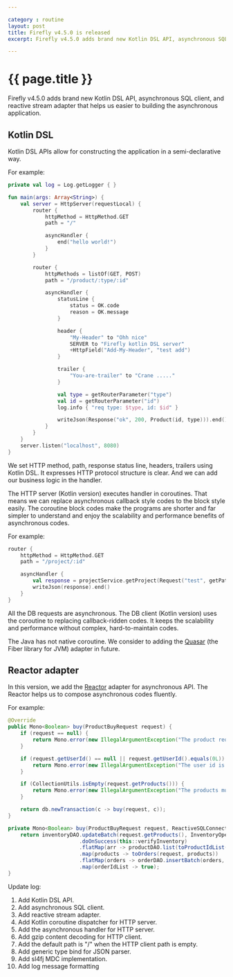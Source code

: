 ```yaml
---

category : routine
layout: post
title: Firefly v4.5.0 is released
excerpt: Firefly v4.5.0 adds brand new Kotlin DSL API, asynchronous SQL client, and reactive stream adapter that helps us easier to building the asynchronous application. Please click view all to see the details.

---
```


# {{ page.title }}

Firefly v4.5.0 adds brand new Kotlin DSL API, asynchronous SQL client, and reactive stream adapter that helps us easier to building the asynchronous application.  

## Kotlin DSL
Kotlin DSL APIs allow for constructing the application in a semi-declarative way.  

For example:
```kotlin
private val log = Log.getLogger { }

fun main(args: Array<String>) {
    val server = HttpServer(requestLocal) {
        router {
            httpMethod = HttpMethod.GET
            path = "/"

            asyncHandler {
                end("hello world!")
            }
        }

        router {
            httpMethods = listOf(GET, POST)
            path = "/product/:type/:id"

            asyncHandler {
                statusLine {
                    status = OK.code
                    reason = OK.message
                }

                header {
                    "My-Header" to "Ohh nice"
                    SERVER to "Firefly kotlin DSL server"
                    +HttpField("Add-My-Header", "test add")
                }

                trailer {
                    "You-are-trailer" to "Crane ....."
                }

                val type = getRouterParameter("type")
                val id = getRouterParameter("id")
                log.info { "req type: $type, id: $id" }

                writeJson(Response("ok", 200, Product(id, type))).end()
            }
        }
    }
    server.listen("localhost", 8080)
}
```
We set HTTP method, path, response status line, headers, trailers using Kotlin DSL. It expresses HTTP protocol structure is clear.  And we can add our business logic in the handler.

The HTTP server (Kotlin version) executes handler in coroutines. That means we can replace asynchronous callback style codes to the block style easily. The coroutine block codes make the programs are shorter and far simpler to understand and enjoy the scalability and performance benefits of asynchronous codes.  

For example:
```kotlin
router {
    httpMethod = HttpMethod.GET
    path = "/project/:id"

    asyncHandler {
        val response = projectService.getProject(Request("test", getPathParameter("id").toLong()))
        writeJson(response).end()
    }
}
```

All the DB requests are asynchronous. The DB client (Kotlin version) uses the coroutine to replacing callback-ridden codes. It keeps the scalability and performance without complex, hard-to-maintain codes.

The Java has not native coroutine. We consider to adding the [Quasar](http://www.paralleluniverse.co/quasar/) (the Fiber library for JVM) adapter in future.

## Reactor adapter
In this version, we add the [Reactor](http://projectreactor.io/) adapter for asynchronous API. The Reactor helps us to compose asynchronous codes fluently.

For example:
```java
@Override
public Mono<Boolean> buy(ProductBuyRequest request) {
    if (request == null) {
        return Mono.error(new IllegalArgumentException("The product request is required"));
    }

    if (request.getUserId() == null || request.getUserId().equals(0L)) {
        return Mono.error(new IllegalArgumentException("The user id is required"));
    }

    if (CollectionUtils.isEmpty(request.getProducts())) {
        return Mono.error(new IllegalArgumentException("The products must bu not empty"));
    }

    return db.newTransaction(c -> buy(request, c));
}

private Mono<Boolean> buy(ProductBuyRequest request, ReactiveSQLConnection c) {
    return inventoryDAO.updateBatch(request.getProducts(), InventoryOperator.SUB, c)
                       .doOnSuccess(this::verifyInventory)
                       .flatMap(arr -> productDAO.list(toProductIdList(request), c))
                       .map(products -> toOrders(request, products))
                       .flatMap(orders -> orderDAO.insertBatch(orders, c))
                       .map(orderIdList -> true);
}
```

Update log:  

1. Add Kotlin DSL API.
2. Add asynchronous SQL client.
3. Add reactive stream adapter.
4. Add Kotlin coroutine dispatcher for HTTP server.
5. Add the asynchronous handler for HTTP server.
6. Add gzip content decoding for HTTP client.
7. Add the default path is "/" when the HTTP client path is empty.
8. Add generic type bind for JSON parser.
9. Add sl4fj MDC implementation.
10. Add log message formatting
